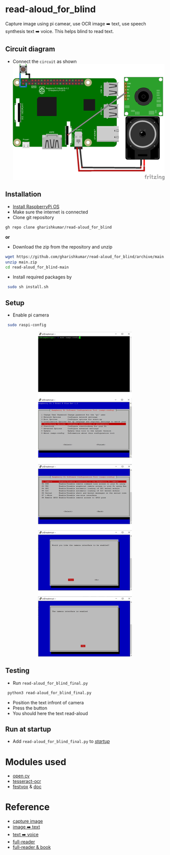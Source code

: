 # read-aloud_for_blind

Capture image using pi camear, use OCR image ➡️ text, use speech synthesis text ➡️ voice.
This helps blind to read text.

## Circuit diagram
 - Connect the `circuit` as shown
  ![Circuit diagram](https://github.com/gharishkumar/read-aloud_for_blind/raw/main/read-aloud_for_blind-layout_bb.png)

## Installation
 - [Install RaspberryPi OS](https://www.raspberrypi.org/software/operating-systems/#raspberry-pi-os-32-bit)
 - Make sure the internet is connected
 - Clone git repository
```bash
gh repo clone gharishkumar/read-aloud_for_blind
```
   **or**
 - Download the zip from the repository and unzip
```bash
wget https://github.com/gharishkumar/read-aloud_for_blind/archive/main.zip
unzip main.zip
cd read-aloud_for_blind-main
```
 - Install required packages by
```bash
 sudo sh install.sh
```

## Setup
 - Enable pi camera
```bash
 sudo raspi-config
```
<p align="center">
  <img src="https://github.com/gharishkumar/read-aloud_for_blind/raw/main/enable%20pi-camera.png" alt="Sublime's custom image"/>
</p>

## Testing
 - Run `read-aloud_for_blind_final.py`
```bash
 python3 read-aloud_for_blind_final.py
```
 - Position the text infront of camera
 - Press the button
 - You should here the text read-aloud
## Run at startup
 - Add `read-aloud_for_blind_final.py` to [*startup*](https://www.dexterindustries.com/howto/run-a-program-on-your-raspberry-pi-at-startup/)


# Modules used
 - [open cv](https://opencv.org/)
 - [tesseract-ocr](https://github.com/tesseract-ocr/tesseract)
 - [festvox](https://github.com/festvox/festvox) & [doc](http://www.festvox.org/flite/index.html)
# Reference
 - [capture image](https://www.pyimagesearch.com/2015/03/30/accessing-the-raspberry-pi-camera-with-opencv-and-python/)
 - [image ➡️ text](https://circuitdigest.com/microcontroller-projects/optical-character-recognition-ocr-using-tesseract-on-raspberry-pi)
 - [text ➡️ voice](https://www.bujarra.com/raspberry-pi-notificando-correos-electronicos-nuevos-y-citas-del-calendario/?lang=en)
 - [full-reader](https://hackaday.com/2018/03/02/diy-text-to-speech-with-raspberry-pi/)
 - [full-reader & book](https://hackaday.com/2014/05/10/brickpi-bookreader-1-and-2-read-tablets-or-books-aloud-you-choose/)

